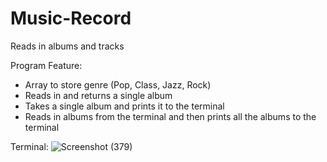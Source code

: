 # Music-Record
Reads in albums and tracks

Program Feature:
- Array to store genre (Pop, Class, Jazz, Rock)
- Reads in and returns a single album 
- Takes a single album and prints it to the terminal
- Reads in albums from the terminal and then prints all the albums to the terminal

Terminal:
![Screenshot (379)](https://user-images.githubusercontent.com/80438950/198141424-04a0cc91-ad5c-441f-a903-1829f3173b85.png)
